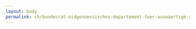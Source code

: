 ```yaml
---
layout: body
permalink: ch/bundesrat-eidgenoessisches-departement-fuer-auswaertige-angelegenheiten-generalsekretariat-eda-information-eda-kompetenzzentrum-web-eda-projekt-harmonisierung-web-eda/
---
```


